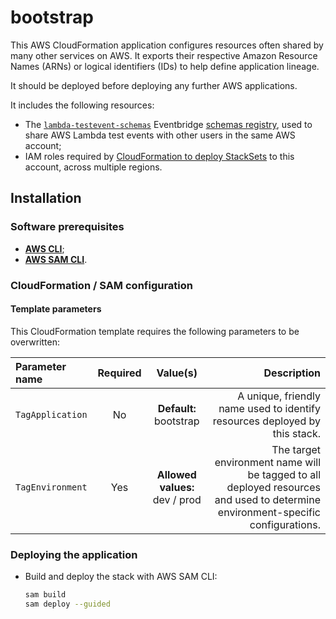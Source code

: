 # bootstrap

This AWS CloudFormation application configures resources often shared by many other services on AWS. It exports their respective Amazon Resource Names (ARNs) or logical identifiers (IDs) to help define application lineage.

It should be deployed before deploying any further AWS applications.

It includes the following resources:

- The [`lambda-testevent-schemas`](https://docs.aws.amazon.com/lambda/latest/dg/testing-functions.html) Eventbridge [schemas registry](https://docs.aws.amazon.com/AWSCloudFormation/latest/UserGuide/aws-resource-eventschemas-registry.html), used to share AWS Lambda test events with other users in the same AWS account;
- IAM roles required by [CloudFormation to deploy StackSets](https://docs.aws.amazon.com/AWSCloudFormation/latest/UserGuide/stacksets-prereqs-self-managed.html) to this account, across multiple regions.

## Installation

### Software prerequisites

- [**AWS CLI**](https://docs.aws.amazon.com/cli/latest/userguide/cli-chap-getting-started.html);
- [**AWS SAM CLI**](https://docs.aws.amazon.com/serverless-application-model/latest/developerguide/serverless-getting-started.html).

### CloudFormation / SAM configuration

#### Template parameters

This CloudFormation template requires the following parameters to be overwritten:

Parameter name                 | Required |             Value(s)             |                                                                                                                           Description
:----------------------------- | :------: | :------------------------------: | ------------------------------------------------------------------------------------------------------------------------------------:
`TagApplication`               |    No    |      **Default:** bootstrap      |                                                            A unique, friendly name used to identify resources deployed by this stack.
`TagEnvironment`               |   Yes    |  **Allowed values:** dev / prod  | The target environment name will be tagged to all deployed resources and used to determine environment-specific configurations.

### Deploying the application

- Build and deploy the stack with AWS SAM CLI:
  ```sh
  sam build
  sam deploy --guided
  ```

